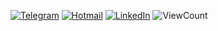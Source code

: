 



[![Telegram](https://img.shields.io/badge/-TELEGRAM-2CA5E0?style=flat-square&logo=telegram&logoColor=white)](https://t.me/elyas_popal)
[![Hotmail](https://img.shields.io/badge/-OUTLOOK-0078D4?style=flat-square&logo=microsoft-outlook&logoColor=white)](mailto:elyasp@outlook.com)
[![LinkedIn](https://img.shields.io/badge/-LINKEDIN-0077B5?style=flat-square&logo=linkedin&logoColor=white)](https://www.linkedin.com/in/elyaspopal/)
![ViewCount](https://views.whatilearened.today/views/github/Elyas-Popal/Elyas-Popal.svg?cache=remove)
